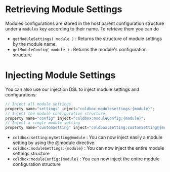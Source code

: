 # Retrieving Module Settings

Modules configurations are stored in the host parent configuration structure under a `modules` key according to their name. To retrieve them you can do

* `getModuleSettings( module )` : Returns the structure of module settings by the module name.
* `getModuleConfig( module )` : Returns the module's configuration structure

# Injecting Module Settings

You can also use our injection DSL to inject module settings and configurations:

```js
// Inject all module settings
property name="settings" inject="coldbox:modulesettings:{module}";
// Inject the module configuration structure
property name="config" inject="coldbox:moduleConfig:{module}";
// Inject a single module setting
property name="customSetting" inject="coldbox:setting:customSetting@{module}";
```

* `coldbox:setting:mySetting@module` : You can now inject easily a module setting by using the @module directive.
* `coldbox:moduleSettings:{module}` : You can now inject the entire module settings structure
* `coldbox:moduleConfig:{module}` : You can now inject the entire module configuration structure 